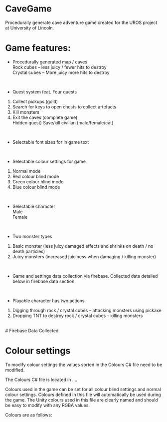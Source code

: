 # CaveGame
Procedurally generate cave adventure game created for the UROS project at University of Lincoln.

# Game features:
-	Procedurally generated map / caves <br />
Rock cubes – less juicy / fewer hits to destroy <br />
Crystal cubes – More juicy more hits to destroy <br />
<br />
  
-	Quest system feat. Four quests <br />
1) Collect pickups (gold)<br />
2) Search for keys to open chests to collect artefacts<br />
3) Kill monsters<br />
4) Exit the caves (complete game)<br />
Hidden quest) Save/kill civilian (male/female/cat)<br />
<br />  
  
- Selectable font sizes for in game text<br />
<br />

- Selectable colour settings for game<br />
1) Normal mode<br />
2) Red colour blind mode<br />
3) Green colour blind mode<br />
4) Blue colour blind mode<br />
  <br />
  
-	Selectable character<br />
Male<br />
Female<br />
<br />

-	Two monster types<br />
1) Basic monster (less juicy damaged effects and shrinks on death / no death particles)<br />
2) Juicy monsters (increased juiciness when damaging / killing monster)<br />
  <br />
  
-	Game and settings data collection via firebase. Collected data detailed below in firebase data section.<br />
<br />

-	Playable character has two actions<br />
1) Digging through rock / crystal cubes – attacking monsters using pickaxe<br />
2) Dropping TNT to destroy rock / crystal cubes – killing monsters<br />

<br />
# Firebase Data Collected
<br />

# Colour settings
To modify colour settings the values sorted in the Colours C# file need to be modified.

The Colours C# file is located in ….

Colours used in the game can be set for all colour blind settings and normal colour settings. Colours defined in this file will automatically be used during the game. The Unity colours used in this file are clearly named and should be easy to modify with any RGBA values.

Colours are as follows:
